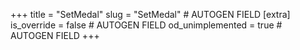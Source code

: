 +++
title = "SetMedal"
slug = "SetMedal" # AUTOGEN FIELD
[extra]
is_override = false # AUTOGEN FIELD
od_unimplemented = true # AUTOGEN FIELD
+++